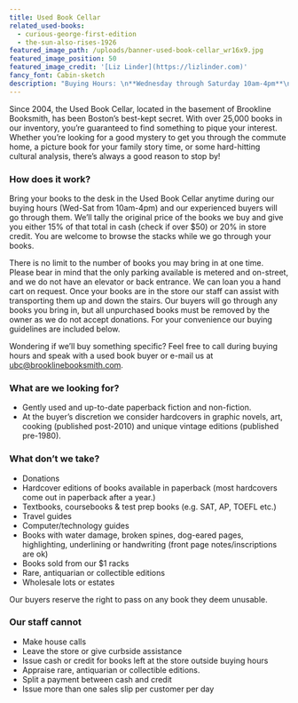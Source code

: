 ```yaml
---
title: Used Book Cellar
related_used-books:
  - curious-george-first-edition
  - the-sun-also-rises-1926
featured_image_path: /uploads/banner-used-book-cellar_wr16x9.jpg
featured_image_position: 50
featured_image_credit: '[Liz Linder](https://lizlinder.com)'
fancy_font: Cabin-sketch
description: "Buying Hours: \n**Wednesday through Saturday 10am-4pm**\n\nNo appointment needed. \n\nNo curbside service; all books must be brought inside. Call ahead if you need special assistance.\n\nPhoto ID required. \n\nWe offer 15% of original price in cash (checks over $50) OR 20% in store credit. Store credit can be used for anything in the store and never expires!\n\nContact Us:   <ubc@brooklinebooksmith.com>"
---
```



Since 2004, the Used Book Cellar, located in the basement of Brookline Booksmith, has been Boston’s best-kept secret. With over 25,000 books in our inventory, you’re guaranteed to find something to pique your interest. Whether you’re looking for a good mystery to get you through the commute home, a picture book for your family story time, or some hard-hitting cultural analysis, there’s always a good reason to stop by!

### How does it work?

Bring your books to the desk in the Used Book Cellar anytime during our buying hours (Wed-Sat from 10am-4pm) and our experienced buyers will go through them. We’ll tally the original price of the books we buy and give you either 15% of that total in cash (check if over $50) or 20% in store credit. You are welcome to browse the stacks while we go through your books.

There is no limit to the number of books you may bring in at one time. Please bear in mind that the only parking available is metered and on-street, and we do not have an elevator or back entrance. We can loan you a hand cart on request. Once your books are in the store our staff can assist with transporting them up and down the stairs. Our buyers will go through any books you bring in, but all unpurchased books must be removed by the owner as we do not accept donations. For your convenience our buying guidelines are included below.

Wondering if we’ll buy something specific? Feel free to call during buying hours and speak with a used book buyer or e-mail us at [ubc@brooklinebooksmith.com](&#109;&#097;&#105;&#108;&#116;&#111;:&#117;&#098;&#099;&#064;&#098;&#114;&#111;&#111;&#107;&#108;&#105;&#110;&#101;&#098;&#111;&#111;&#107;&#115;&#109;&#105;&#116;&#104;&#046;&#099;&#111;&#109;).

### What are we looking for?

* Gently used and up-to-date paperback fiction and non-fiction.
* At the buyer’s discretion we consider hardcovers in graphic novels, art, cooking (published post-2010) and unique vintage editions (published pre-1980).

### What don’t we take?

* Donations
* Hardcover editions of books available in paperback (most hardcovers come out in paperback after a year.)
* Textbooks, coursebooks & test prep books (e.g. SAT, AP, TOEFL etc.)
* Travel guides
* Computer/technology guides
* Books with water damage, broken spines, dog-eared pages, highlighting, underlining or handwriting (front page notes/inscriptions are ok)
* Books sold from our $1 racks
* Rare, antiquarian or collectible editions
* Wholesale lots or estates

Our buyers reserve the right to pass on any book they deem unusable.

### Our staff cannot

* Make house calls
* Leave the store or give curbside assistance
* Issue cash or credit for books left at the store outside buying hours
* Appraise rare, antiquarian or collectible editions.
* Split a payment between cash and credit
* Issue more than one sales slip per customer per day
